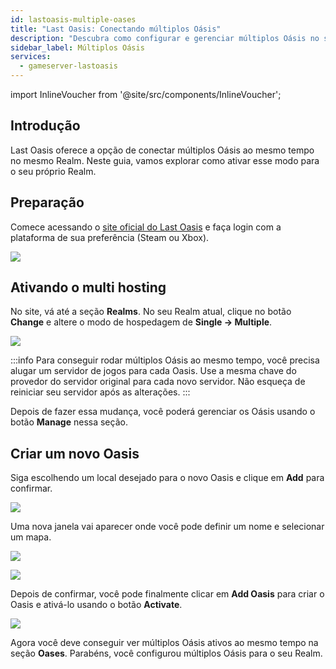 ```yaml
---
id: lastoasis-multiple-oases
title: "Last Oasis: Conectando múltiplos Oásis"
description: "Descubra como configurar e gerenciar múltiplos Oásis no seu Realm de Last Oasis para uma experiência de jogo aprimorada → Saiba mais agora"
sidebar_label: Múltiplos Oásis
services:
  - gameserver-lastoasis
---
```


import InlineVoucher from '@site/src/components/InlineVoucher';

## Introdução
Last Oasis oferece a opção de conectar múltiplos Oásis ao mesmo tempo no mesmo Realm. Neste guia, vamos explorar como ativar esse modo para o seu próprio Realm.

<InlineVoucher />

## Preparação
Comece acessando o [site oficial do Last Oasis](https://myrealm.lastoasis.gg/) e faça login com a plataforma de sua preferência (Steam ou Xbox).

![](https://screensaver01.zap-hosting.com/index.php/s/d6xZsqYbEF9jSj8/preview)

## Ativando o multi hosting
No site, vá até a seção **Realms**. No seu Realm atual, clique no botão **Change** e altere o modo de hospedagem de **Single -> Multiple**.

![](https://github.com/zaphosting/docs/assets/42719082/9f06547a-f23f-4542-bcd7-e69d0bbfbf19)

:::info
Para conseguir rodar múltiplos Oásis ao mesmo tempo, você precisa alugar um servidor de jogos para cada Oasis. Use a mesma chave do provedor do servidor original para cada novo servidor. Não esqueça de reiniciar seu servidor após as alterações.
:::

Depois de fazer essa mudança, você poderá gerenciar os Oásis usando o botão **Manage** nessa seção.

## Criar um novo Oasis
Siga escolhendo um local desejado para o novo Oasis e clique em **Add** para confirmar.

![](https://screensaver01.zap-hosting.com/index.php/s/A2GLkeBWaBQr6m9/preview)

Uma nova janela vai aparecer onde você pode definir um nome e selecionar um mapa.

![](https://screensaver01.zap-hosting.com/index.php/s/6SkCFyAzooKwQAA/preview)

![](https://screensaver01.zap-hosting.com/index.php/s/CBFHBq8TxAxogk9/preview)

Depois de confirmar, você pode finalmente clicar em **Add Oasis** para criar o Oasis e ativá-lo usando o botão **Activate**.

![](https://screensaver01.zap-hosting.com/index.php/s/yoeHTdeAeXneC2q/preview)

Agora você deve conseguir ver múltiplos Oásis ativos ao mesmo tempo na seção **Oases**. Parabéns, você configurou múltiplos Oásis para o seu Realm.

<InlineVoucher />